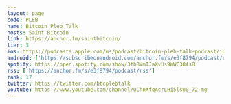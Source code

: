 ```yaml
---
layout: page
code: PLEB
name: Bitcoin Pleb Talk
hosts: Saint Bitcoin
link: https://anchor.fm/saintbitcoin/
tier: 3
ios: https://podcasts.apple.com/us/podcast/bitcoin-pleb-talk-podcast/id1481505187
android: ['https://subscribeonandroid.com/anchor.fm/s/e3f8794/podcast/rss']
spotify: https://open.spotify.com/show/3fbBVmIJaXvUs9WWC384s8
rss: ['https://anchor.fm/s/e3f8794/podcast/rss']
rank: 17
twitter: https://twitter.com/btcplebtalk
youtube: https://www.youtube.com/channel/UChnXfqAcrLHi5lsU0_72-mg
---
```

